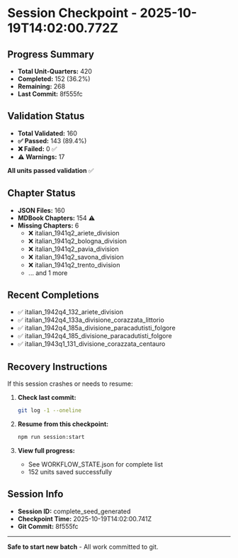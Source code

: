 # Session Checkpoint - 2025-10-19T14:02:00.772Z

## Progress Summary

- **Total Unit-Quarters:** 420
- **Completed:** 152 (36.2%)
- **Remaining:** 268
- **Last Commit:** 8f555fc

## Validation Status

- **Total Validated:** 160
- **✅ Passed:** 143 (89.4%)
- **❌ Failed:** 0 ✅
- **⚠️ Warnings:** 17

**All units passed validation** ✅

## Chapter Status

- **JSON Files:** 160
- **MDBook Chapters:** 154 ⚠️
- **Missing Chapters:** 6
  - ❌ italian_1941q2_ariete_division
  - ❌ italian_1941q2_bologna_division
  - ❌ italian_1941q2_pavia_division
  - ❌ italian_1941q2_savona_division
  - ❌ italian_1941q2_trento_division
  - ... and 1 more

## Recent Completions

- ✅ italian_1942q4_132_ariete_division
- ✅ italian_1942q4_133a_divisione_corazzata_littorio
- ✅ italian_1942q4_185a_divisione_paracadutisti_folgore
- ✅ italian_1942q4_185_divisione_paracadutisti_folgore
- ✅ italian_1943q1_131_divisione_corazzata_centauro

## Recovery Instructions

If this session crashes or needs to resume:

1. **Check last commit:**
   ```bash
   git log -1 --oneline
   ```

2. **Resume from this checkpoint:**
   ```bash
   npm run session:start
   ```

3. **View full progress:**
   - See WORKFLOW_STATE.json for complete list
   - 152 units saved successfully

## Session Info

- **Session ID:** complete_seed_generated
- **Checkpoint Time:** 2025-10-19T14:02:00.741Z
- **Git Commit:** 8f555fc

---

**Safe to start new batch** - All work committed to git.
